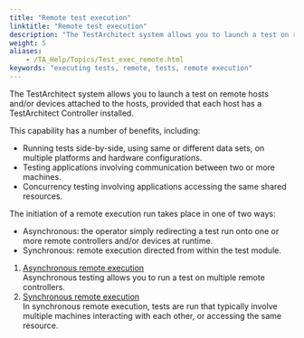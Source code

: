 ```yaml
--- 
title: "Remote test execution"
linktitle: "Remote test execution"
description: "The TestArchitect system allows you to launch a test on remote hosts and/or devices attached to the hosts, provided that each host has a TestArchitect Controller installed."
weight: 5
aliases: 
    - /TA_Help/Topics/Test_exec_remote.html
keywords: "executing tests, remote, tests, remote execution"
---
```


The TestArchitect system allows you to launch a test on remote hosts and/or devices attached to the hosts, provided that each host has a TestArchitect Controller installed.

This capability has a number of benefits, including:

-   Running tests side-by-side, using same or different data sets, on multiple platforms and hardware configurations.
-   Testing applications involving communication between two or more machines.
-   Concurrency testing involving applications accessing the same shared resources.

The initiation of a remote execution run takes place in one of two ways:

-   Asynchronous: the operator simply redirecting a test run onto one or more remote controllers and/or devices at runtime.
-   Synchronous: remote execution directed from within the test module.

1.  [Asynchronous remote execution](/TA_Help/Topics/Test_exec_remote_asynchronous.html)  
Asynchronous testing allows you to run a test on multiple remote controllers.
2.  [Synchronous remote execution](/TA_Help/Topics/Test_exec_remote_synchronous.html)  
In synchronous remote execution, tests are run that typically involve multiple machines interacting with each other, or accessing the same resource.




